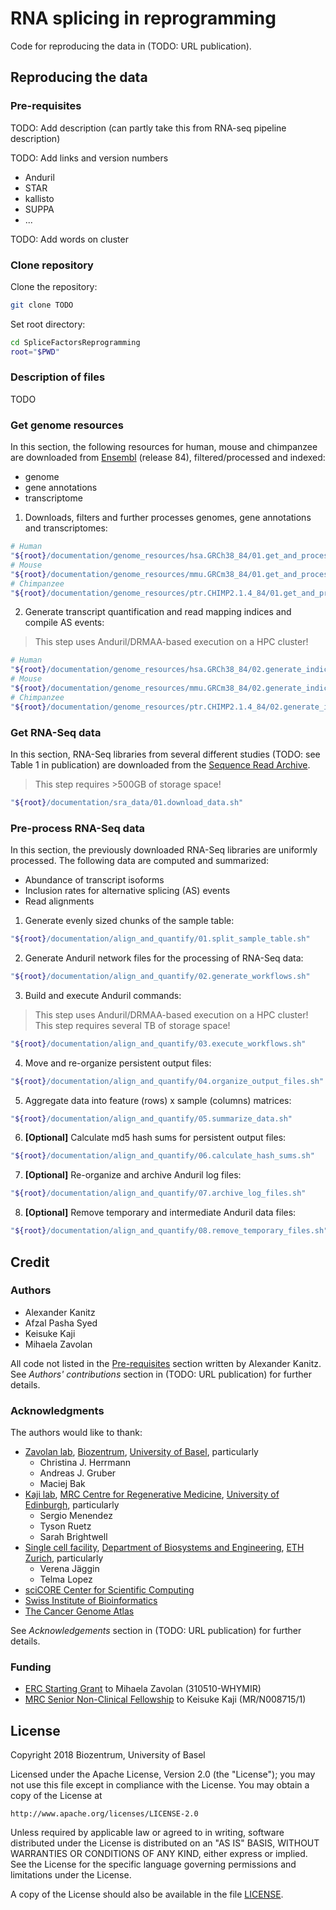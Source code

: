 # RNA splicing in reprogramming

Code for reproducing the data in (TODO: URL publication).

## Reproducing the data

### Pre-requisites
TODO: Add description (can partly take this from RNA-seq pipeline description)

TODO: Add links and version numbers
* Anduril
* STAR
* kallisto
* SUPPA
* ...

TODO: Add words on cluster

### Clone repository

Clone the repository:
```sh
git clone TODO
```

Set root directory:
```sh
cd SpliceFactorsReprogramming
root="$PWD"
```

### Description of files

TODO

### Get genome resources

In this section, the following resources for human, mouse and chimpanzee are downloaded from 
[Ensembl](http://www.ensembl.org/index.html) (release 84), filtered/processed and indexed:
* genome
* gene annotations
* transcriptome

1. Downloads, filters and further processes genomes, gene annotations and transcriptomes:
```sh
# Human
"${root}/documentation/genome_resources/hsa.GRCh38_84/01.get_and_process_genome_resources.sh"
# Mouse
"${root}/documentation/genome_resources/mmu.GRCm38_84/01.get_and_process_genome_resources.sh"
# Chimpanzee
"${root}/documentation/genome_resources/ptr.CHIMP2.1.4_84/01.get_and_process_genome_resources.sh"
```

2. Generate transcript quantification and read mapping indices and compile AS events:
> This step uses Anduril/DRMAA-based execution on a HPC cluster!
```sh
# Human
"${root}/documentation/genome_resources/hsa.GRCh38_84/02.generate_indices_and_as_events.sh"
# Mouse
"${root}/documentation/genome_resources/mmu.GRCm38_84/02.generate_indices_and_as_events.sh"
# Chimpanzee
"${root}/documentation/genome_resources/ptr.CHIMP2.1.4_84/02.generate_indices_and_as_events.sh"
```

### Get RNA-Seq data

In this section, RNA-Seq libraries from several different studies (TODO: see Table 1 in publication) 
are downloaded from the [Sequence Read Archive](https://www.ncbi.nlm.nih.gov/sra).

> This step requires >500GB of storage space!
```sh
"${root}/documentation/sra_data/01.download_data.sh"
```

### Pre-process RNA-Seq data

In this section, the previously downloaded RNA-Seq libraries are uniformly processed. The following 
data are computed and summarized:
* Abundance of transcript isoforms
* Inclusion rates for alternative splicing (AS) events
* Read alignments

1. Generate evenly sized chunks of the sample table:
```sh
"${root}/documentation/align_and_quantify/01.split_sample_table.sh"
```

2. Generate Anduril network files for the processing of RNA-Seq data:
```sh
"${root}/documentation/align_and_quantify/02.generate_workflows.sh"
```

3. Build and execute Anduril commands:
> This step uses Anduril/DRMAA-based execution on a HPC cluster!  
> This step requires several TB of storage space!
```sh
"${root}/documentation/align_and_quantify/03.execute_workflows.sh"
```

4. Move and re-organize persistent output files:
```sh
"${root}/documentation/align_and_quantify/04.organize_output_files.sh"
```

5. Aggregate data into feature (rows) x sample (columns) matrices:
```sh
"${root}/documentation/align_and_quantify/05.summarize_data.sh"
```

6. **[Optional]** Calculate md5 hash sums for persistent output files:
```sh
"${root}/documentation/align_and_quantify/06.calculate_hash_sums.sh"
```

7. **[Optional]** Re-organize and archive Anduril log files:
```sh
"${root}/documentation/align_and_quantify/07.archive_log_files.sh"
```

8. **[Optional]** Remove temporary and intermediate Anduril data files:
```sh
"${root}/documentation/align_and_quantify/08.remove_temporary_files.sh"
```




## Credit

### Authors

* Alexander Kanitz
* Afzal Pasha Syed
* Keisuke Kaji
* Mihaela Zavolan

All code not listed in the [Pre-requisites](#pre-requisites) section written by Alexander Kanitz.  
See *Authors' contributions* section in (TODO: URL publication) for further details.

### Acknowledgments

The authors would like to thank:
* [Zavolan lab](https://www.biozentrum.unibas.ch/research/groups-platforms/overview/unit/zavolan/), 
  [Biozentrum](https://www.biozentrum.unibas.ch/home/), [University of 
  Basel](https://www.unibas.ch/en.html), particularly
    * Christina J. Herrmann
    * Andreas J. Gruber
    * Maciej Bak
* [Kaji lab](http://www.crm.ed.ac.uk/research/group/biology-reprogramming), [MRC Centre for 
  Regenerative Medicine](http://www.crm.ed.ac.uk/), [University of 
  Edinburgh](https://www.ed.ac.uk/), particularly
    * Sergio Menendez
    * Tyson Ruetz
    * Sarah Brightwell
* [Single cell facility](https://www.bsse.ethz.ch/scf), [Department of Biosystems and 
  Engineering](https://www.bsse.ethz.ch/), [ETH Zurich](https://www.ethz.ch/en.html), particularly
    * Verena Jäggin
    * Telma Lopez
* [sciCORE Center for Scientific Computing](https://scicore.unibas.ch/)
* [Swiss Institute of Bioinformatics](https://www.sib.swiss/)
* [The Cancer Genome Atlas](https://cancergenome.nih.gov/)

See *Acknowledgements* section in (TODO: URL publication) for further details.

### Funding
* [ERC Starting Grant](https://erc.europa.eu/funding/starting-grants) to Mihaela Zavolan 
  (310510-WHYMIR)
* [MRC Senior Non-Clinical 
  Fellowship](https://www.mrc.ac.uk/skills-careers/fellowships/non-clinical-fellowships/senior-non-clinical-fellowship-sncf/) 
  to Keisuke Kaji (MR/N008715/1)

## License

Copyright 2018 Biozentrum, University of Basel

Licensed under the Apache License, Version 2.0 (the "License");
you may not use this file except in compliance with the License.
You may obtain a copy of the License at

    http://www.apache.org/licenses/LICENSE-2.0

Unless required by applicable law or agreed to in writing, software
distributed under the License is distributed on an "AS IS" BASIS,
WITHOUT WARRANTIES OR CONDITIONS OF ANY KIND, either express or implied.
See the License for the specific language governing permissions and
limitations under the License.

A copy of the License should also be available in the file [LICENSE](LICENSE).
